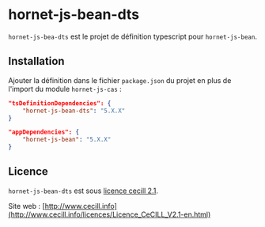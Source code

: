 # hornet-js-bean-dts

`hornet-js-bea-dts` est le projet de définition typescript pour `hornet-js-bean`.


## Installation

Ajouter la définition dans le fichier `package.json` du projet en plus de l'import du module `hornet-js-cas` :

```json
"tsDefinitionDependencies": {
    "hornet-js-bean-dts": "5.X.X"
}

"appDependencies": {
    "hornet-js-bean": "5.X.X"
}
```

## Licence

`hornet-js-bean-dts` est sous [licence cecill 2.1](./LICENSE.md).

Site web : [http://www.cecill.info](http://www.cecill.info/licences/Licence_CeCILL_V2.1-en.html)